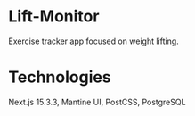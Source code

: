 # Lift-Monitor

Exercise tracker app focused on weight lifting.

# Technologies

Next.js 15.3.3, Mantine UI, PostCSS, PostgreSQL
